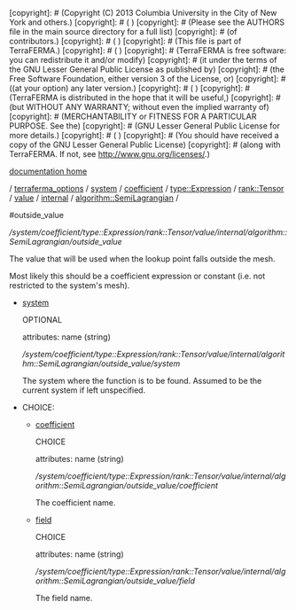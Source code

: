 [copyright]: # (Copyright (C) 2013 Columbia University in the City of New York and others.)
[copyright]: # ( )
[copyright]: # (Please see the AUTHORS file in the main source directory for a full list)
[copyright]: # (of contributors.)
[copyright]: # ( )
[copyright]: # (This file is part of TerraFERMA.)
[copyright]: # ( )
[copyright]: # (TerraFERMA is free software: you can redistribute it and/or modify)
[copyright]: # (it under the terms of the GNU Lesser General Public License as published by)
[copyright]: # (the Free Software Foundation, either version 3 of the License, or)
[copyright]: # ((at your option) any later version.)
[copyright]: # ( )
[copyright]: # (TerraFERMA is distributed in the hope that it will be useful,)
[copyright]: # (but WITHOUT ANY WARRANTY; without even the implied warranty of)
[copyright]: # (MERCHANTABILITY or FITNESS FOR A PARTICULAR PURPOSE. See the)
[copyright]: # (GNU Lesser General Public License for more details.)
[copyright]: # ( )
[copyright]: # (You should have received a copy of the GNU Lesser General Public License)
[copyright]: # (along with TerraFERMA. If not, see <http://www.gnu.org/licenses/>.)

[documentation home](Documentation)

/ [terraferma_options](../../../../../../../../terraferma_options.md) / [system](../../../../../../../system.md) / [coefficient](../../../../../../coefficient.md) / [type::Expression](../../../../../type__Expression.md) / [rank::Tensor](../../../../rank__Tensor.md) / [value](../../../value.md) / [internal](../../internal.md) / [algorithm::SemiLagrangian](../algorithm__SemiLagrangian.md) /

#outside_value

*/system/coefficient/type::Expression/rank::Tensor/value/internal/algorithm::SemiLagrangian/outside_value*

The value that will be used when the lookup point falls outside the mesh.

Most likely this should be a coefficient expression or constant (i.e. not restricted to the system's mesh).

* [system](outside_value/system.md "child")

    OPTIONAL 

    attributes: name (string) 

    */system/coefficient/type::Expression/rank::Tensor/value/internal/algorithm::SemiLagrangian/outside_value/system*

    The system where the function is to be found.
    Assumed to be the current system if left unspecified.

* CHOICE:
    * [coefficient](outside_value/coefficient.md "child")

        CHOICE 

        attributes: name (string) 

        */system/coefficient/type::Expression/rank::Tensor/value/internal/algorithm::SemiLagrangian/outside_value/coefficient*

        The coefficient name.

    * [field](outside_value/field.md "child")

        CHOICE 

        attributes: name (string) 

        */system/coefficient/type::Expression/rank::Tensor/value/internal/algorithm::SemiLagrangian/outside_value/field*

        The field name.

[autogenerated]: # (This file was automatically generated from the schema file:/home/cwilson/repos/github/TerraFERMA/TerraFERMA/buckettools/schemas/function.rng.)

